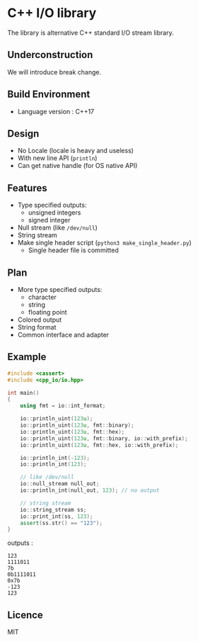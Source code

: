 # C++ I/O library
The library is alternative C++ standard I/O stream library.


## Underconstruction
We will introduce break change.


## Build Environment
- Language version : C++17


## Design
- No Locale (locale is heavy and useless)
- With new line API (`println`)
- Can get native handle (for OS native API)


## Features
- Type specified outputs:
    - unsigned integers
    - signed integer
- Null stream (like `/dev/null`)
- String stream
- Make single header script (`python3 make_single_header.py`)
    - Single header file is committed


## Plan
- More type specified outputs:
    - character
    - string
    - floating point
- Colored output
- String format
- Common interface and adapter


## Example
```cpp
#include <cassert>
#include <cpp_io/io.hpp>

int main()
{
    using fmt = io::int_format;

    io::println_uint(123u);
    io::println_uint(123u, fmt::binary);
    io::println_uint(123u, fmt::hex);
    io::println_uint(123u, fmt::binary, io::with_prefix);
    io::println_uint(123u, fmt::hex, io::with_prefix);

    io::println_int(-123);
    io::println_int(123);

    // like /dev/null
    io::null_stream null_out;
    io::println_int(null_out, 123); // no output

    // string stream
    io::string_stream ss;
    io::print_int(ss, 123);
    assert(ss.str() == "123");
}
```

outputs :

```
123
1111011
7b
0b1111011
0x7b
-123
123
```


## Licence
MIT
